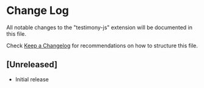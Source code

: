 # Change Log

All notable changes to the "testimony-js" extension will be documented in this file.

Check [Keep a Changelog](http://keepachangelog.com/) for recommendations on how to structure this file.

## [Unreleased]

- Initial release